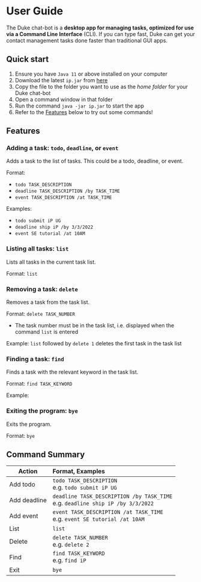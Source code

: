 # User Guide
The Duke chat-bot is a **desktop app for managing tasks, optimized for use 
via a Command Line Interface** (CLI). If you can type fast, 
Duke can get your contact management tasks done faster than 
traditional GUI apps.

## Quick start
1. Ensure you have `Java 11` or above installed on your computer
2. Download the latest `ip.jar` from [here](https://github.com/wli-linda/ip/releases)
3. Copy the file to the folder you want to use as the _home folder_ for your Duke chat-bot
4. Open a command window in that folder
5. Run the command `java -jar ip.jar` to start the app
6. Refer to the [Features](#features) below to try out some commands!

## Features 

### Adding a task: `todo`, `deadline`, or `event`

Adds a task to the list of tasks. This could be a todo, deadline, or event.

Format:
* `todo TASK_DESCRIPTION`
* `deadline TASK_DESCRIPTION /by TASK_TIME`
* `event TASK_DESCRIPTION /at TASK_TIME`

Examples:
* `todo submit iP UG`
* `deadline ship iP /by 3/3/2022`
* `event SE tutorial /at 10AM`


### Listing all tasks: `list`

Lists all tasks in the current task list.

Format: `list`


### Removing a task: `delete`

Removes a task from the task list.

Format: `delete TASK_NUMBER`
* The task number must be in the task list, i.e. displayed when the command `list` is entered

Example: `list` followed by `delete 1` deletes the first task in the task list

### Finding a task: `find`

Finds a task with the relevant keyword in the task list.

Format: `find TASK_KEYWORD`

Example: 

### Exiting the program: `bye`

Exits the program.

Format: `bye`

## Command Summary
Action       | Format, Examples
--------|:----
Add todo     | `todo TASK_DESCRIPTION` <br/> e.g. `todo submit iP UG`                              
Add deadline | `deadline TASK_DESCRIPTION /by TASK_TIME`<br/> e.g. `deadline ship iP /by 3/3/2022` 
Add event    | `event TASK_DESCRIPTION /at TASK_TIME`<br/> e.g. `event SE tutorial /at 10AM`       
List         | `list`                                                                              
Delete       | `delete TASK_NUMBER`<br/> e.g. `delete 2`                                           
Find         | `find TASK_KEYWORD` <br/> e.g. `find iP`                                            
Exit         | `bye`                                                                               